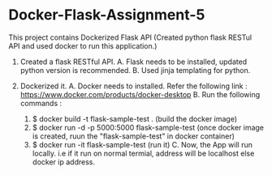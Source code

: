 # Docker-Flask-Assignment-5

This project contains Dockerized Flask API
(Created python flask RESTul API and used docker to run this application.)

1. Created a flask RESTful API.
   A. Flask needs to be installed, updated python version is recommended.
   B. Used jinja templating for python.

2. Dockerized it.
  A. Docker needs to installed.
     Refer the following link : https://www.docker.com/products/docker-desktop
  B. Run the following commands :
      1. $ docker build -t flask-sample-test .
         (build the docker image)
      2. $ docker run -d -p 5000:5000 flask-sample-test
         (once docker image is created, ruun the "flask-sample-test" in docker container)
      3. $ docker run -it flask-sample-test 
         (run it)
  C. Now, the App will run locally. i.e if it run on normal termial, address will be localhost else docker ip address.
  
  
  
  

